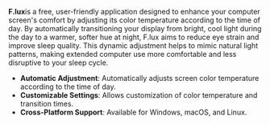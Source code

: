 

**F.lux**is a free, user-friendly application designed to enhance your computer screen's comfort by adjusting its color temperature according to the time of day. By automatically transitioning your display from bright, cool light during the day to a warmer, softer hue at night, F.lux aims to reduce eye strain and improve sleep quality. This dynamic adjustment helps to mimic natural light patterns, making extended computer use more comfortable and less disruptive to your sleep cycle.


- **Automatic Adjustment**: Automatically adjusts screen color temperature according to the time of day.
- **Customizable Settings**: Allows customization of color temperature and transition times.
- **Cross-Platform Support**: Available for Windows, macOS, and Linux.



